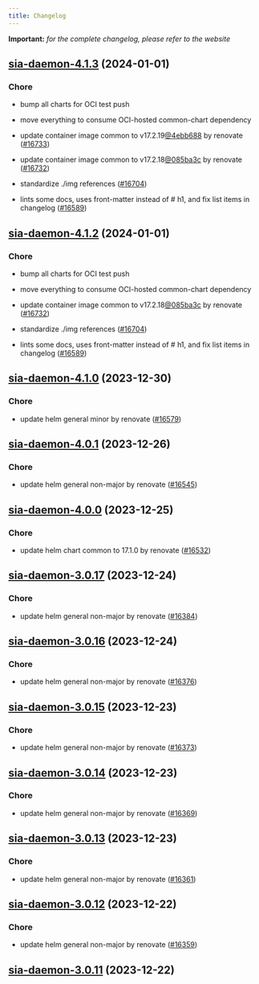 ```yaml
---
title: Changelog
---
```


**Important:**
*for the complete changelog, please refer to the website*



## [sia-daemon-4.1.3](https://github.com/truecharts/charts/compare/sia-daemon-4.1.0...sia-daemon-4.1.3) (2024-01-01)

### Chore



- bump all charts for OCI test push

- move everything to consume OCI-hosted common-chart dependency

- update container image common to v17.2.19[@4ebb688](https://github.com/4ebb688) by renovate ([#16733](https://github.com/truecharts/charts/issues/16733))

- update container image common to v17.2.18[@085ba3c](https://github.com/085ba3c) by renovate ([#16732](https://github.com/truecharts/charts/issues/16732))

- standardize ./img references ([#16704](https://github.com/truecharts/charts/issues/16704))

- lints some docs, uses front-matter instead of # h1, and fix list items in changelog ([#16589](https://github.com/truecharts/charts/issues/16589))


## [sia-daemon-4.1.2](https://github.com/truecharts/charts/compare/sia-daemon-4.1.0...sia-daemon-4.1.2) (2024-01-01)

### Chore



- bump all charts for OCI test push

- move everything to consume OCI-hosted common-chart dependency

- update container image common to v17.2.18[@085ba3c](https://github.com/085ba3c) by renovate ([#16732](https://github.com/truecharts/charts/issues/16732))

- standardize ./img references ([#16704](https://github.com/truecharts/charts/issues/16704))

- lints some docs, uses front-matter instead of # h1, and fix list items in changelog ([#16589](https://github.com/truecharts/charts/issues/16589))
## [sia-daemon-4.1.0](https://github.com/truecharts/charts/compare/sia-daemon-4.0.1...sia-daemon-4.1.0) (2023-12-30)

### Chore

- update helm general minor by renovate ([#16579](https://github.com/truecharts/charts/issues/16579))

## [sia-daemon-4.0.1](https://github.com/truecharts/charts/compare/sia-daemon-4.0.0...sia-daemon-4.0.1) (2023-12-26)

### Chore

- update helm general non-major by renovate ([#16545](https://github.com/truecharts/charts/issues/16545))

## [sia-daemon-4.0.0](https://github.com/truecharts/charts/compare/sia-daemon-3.0.17...sia-daemon-4.0.0) (2023-12-25)

### Chore

- update helm chart common to 17.1.0 by renovate ([#16532](https://github.com/truecharts/charts/issues/16532))

## [sia-daemon-3.0.17](https://github.com/truecharts/charts/compare/sia-daemon-3.0.16...sia-daemon-3.0.17) (2023-12-24)

### Chore

- update helm general non-major by renovate ([#16384](https://github.com/truecharts/charts/issues/16384))

## [sia-daemon-3.0.16](https://github.com/truecharts/charts/compare/sia-daemon-3.0.15...sia-daemon-3.0.16) (2023-12-24)

### Chore

- update helm general non-major by renovate ([#16376](https://github.com/truecharts/charts/issues/16376))

## [sia-daemon-3.0.15](https://github.com/truecharts/charts/compare/sia-daemon-3.0.14...sia-daemon-3.0.15) (2023-12-23)

### Chore

- update helm general non-major by renovate ([#16373](https://github.com/truecharts/charts/issues/16373))

## [sia-daemon-3.0.14](https://github.com/truecharts/charts/compare/sia-daemon-3.0.13...sia-daemon-3.0.14) (2023-12-23)

### Chore

- update helm general non-major by renovate ([#16369](https://github.com/truecharts/charts/issues/16369))

## [sia-daemon-3.0.13](https://github.com/truecharts/charts/compare/sia-daemon-3.0.12...sia-daemon-3.0.13) (2023-12-23)

### Chore

- update helm general non-major by renovate ([#16361](https://github.com/truecharts/charts/issues/16361))

## [sia-daemon-3.0.12](https://github.com/truecharts/charts/compare/sia-daemon-3.0.11...sia-daemon-3.0.12) (2023-12-22)

### Chore

- update helm general non-major by renovate ([#16359](https://github.com/truecharts/charts/issues/16359))

## [sia-daemon-3.0.11](https://github.com/truecharts/charts/compare/sia-daemon-3.0.10...sia-daemon-3.0.11) (2023-12-22)

